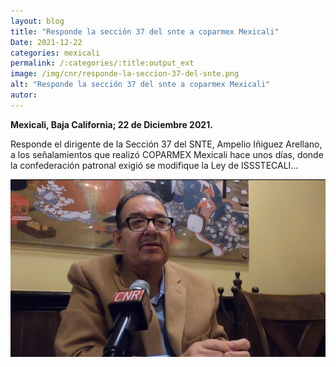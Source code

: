 ```yaml
---
layout: blog
title: "Responde la sección 37 del snte a coparmex Mexicali"
Date: 2021-12-22
categories: mexicali
permalink: /:categories/:title:output_ext
image: /img/cnr/responde-la-seccion-37-del-snte.png
alt: "Responde la sección 37 del snte a coparmex Mexicali"
autor:
---
```


**Mexicali, Baja California; 22 de Diciembre 2021.** 

Responde el dirigente de la Sección 37 del SNTE, Ampelio Iñiguez Arellano, a los señalamientos que realizó COPARMEX Mexicali hace unos días, donde la confederación patronal exigió se modifique la Ley de ISSSTECALI…
 

<div id="carouselExampleSlidesOnly" class="carousel slide" data-ride="carousel">
  <div class="carousel-inner">
    <div class="carousel-item active">
       <img class="d-block w-100" src="/img/cnr/responde-la-seccion-37-del-snte.png" loading="lazy"  alt="Responde la sección 37 del snte a coparmex Mexicali">
    </div>
  </div>
</div>
